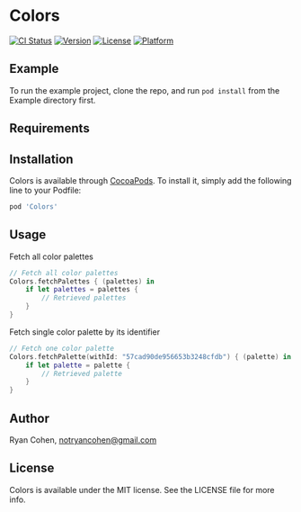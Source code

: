 # Colors

[![CI Status](http://img.shields.io/travis/imryan/Colors.svg?style=flat)](https://travis-ci.org/imryan/Colors)
[![Version](https://img.shields.io/cocoapods/v/Colors.svg?style=flat)](http://cocoapods.org/pods/Colors)
[![License](https://img.shields.io/cocoapods/l/Colors.svg?style=flat)](http://cocoapods.org/pods/Colors)
[![Platform](https://img.shields.io/cocoapods/p/Colors.svg?style=flat)](http://cocoapods.org/pods/Colors)

## Example

To run the example project, clone the repo, and run `pod install` from the Example directory first.

## Requirements

## Installation

Colors is available through [CocoaPods](http://cocoapods.org). To install
it, simply add the following line to your Podfile:

```ruby
pod 'Colors'
```

## Usage

Fetch all color palettes
```swift
// Fetch all color palettes
Colors.fetchPalettes { (palettes) in
    if let palettes = palettes {
        // Retrieved palettes
    }
}
```

Fetch single color palette by its identifier
```swift
// Fetch one color palette
Colors.fetchPalette(withId: "57cad90de956653b3248cfdb") { (palette) in
    if let palette = palette {
        // Retrieved palette
    }
}
```

## Author

Ryan Cohen, notryancohen@gmail.com

## License

Colors is available under the MIT license. See the LICENSE file for more info.

